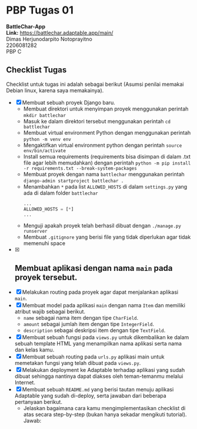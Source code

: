 # PBP Tugas 01
**BattleChar-App**<br>
**Link:** https://battlechar.adaptable.app/main/ <br>
Dimas Herjunodarpito Notoprayitno<br>
2206081282<br>
PBP C<br>

## Checklist Tugas
Checklist untuk tugas ini adalah sebagai berikut (Asumsi penilai memakai Debian linux, karena saya memakainya).<br>
- [x] Membuat sebuah proyek Django baru. <br>
    - Membuat direktori untuk menyimpan proyek menggunakan perintah ```mkdir battlechar``` <br>
    - Masuk ke dalam direktori tersebut menggunakan perintah ```cd battlechar``` <br>
    - Membuat virtual environment Python dengan menggunakan perintah ```python -m venv env``` <br>
    - Mengaktifkan virtual environment python dengan perintah ```source env/bin/activate``` <br>
    - Install semua requirements (requirements bisa disimpan di dalam .txt file agar lebih memudahkan) dengan perintah ```python -m pip install -r requirements.txt --break-system-packages``` <br>
    - Membuat proyek dengan nama ```battlechar``` menggunakan perintah ```django-admin startproject battlechar .``` <br>
    - Menambahkan ```*``` pada list ```ALLOWED_HOSTS``` di dalam ```settings.py``` yang ada di dalam folder ```battlechar``` <br>
        ```python
        ...
        ALLOWED_HOSTS = [*]
        ...
        ```
    - Menguji apakah proyek telah berhasil dibuat dengan ```./manage.py runserver``` <br>
    - Membuat ```.gitignore``` yang berisi file yang tidak diperlukan agar tidak memenuhi space <br>
- [x] Membuat aplikasi dengan nama ```main``` pada proyek tersebut. <br>
    - 
- [x] Melakukan routing pada proyek agar dapat menjalankan aplikasi ```main```. <br>
- [x] Membuat model pada aplikasi ```main``` dengan nama ```Item``` dan memiliki atribut wajib sebagai berikut. <br>
    - ```name``` sebagai nama item dengan tipe ```CharField```. <br>
    - ```amount``` sebagai jumlah item dengan tipe ```IntegerField```. <br>
    - ```description``` sebagai deskripsi item dengan tipe ```TextField```. <br>
- [x] Membuat sebuah fungsi pada ```views.py``` untuk dikembalikan ke dalam sebuah template HTML yang menampilkan nama aplikasi serta nama dan kelas kamu. <br>
- [x] Membuat sebuah routing pada ```urls.py``` aplikasi main untuk memetakan fungsi yang telah dibuat pada ```views.py```. <br>
- [x] Melakukan deployment ke Adaptable terhadap aplikasi yang sudah dibuat sehingga nantinya dapat diakses oleh teman-temanmu melalui Internet. <br>
- [x] Membuat sebuah ```README.md``` yang berisi tautan menuju aplikasi Adaptable yang sudah di-deploy, serta jawaban dari beberapa pertanyaan berikut. <br>
    - Jelaskan bagaimana cara kamu mengimplementasikan checklist di atas secara step-by-step (bukan hanya sekadar mengikuti tutorial). <br>
    Jawab: <br>
